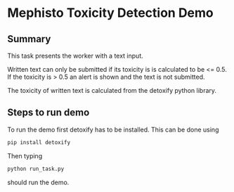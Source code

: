 <!---
  Copyright (c) Meta Platforms and its affiliates.
  This source code is licensed under the MIT license found in the
  LICENSE file in the root directory of this source tree.
-->

# Mephisto Toxicity Detection Demo
## Summary

This task presents the worker with a text input.

Written text can only be submitted if its toxicity is is calculated to be <= 0.5. If the toxicity is > 0.5 an alert is shown and the text is not submitted.

The toxicity of written text is calculated from the detoxify python library.

## Steps to run demo

To run the demo first detoxify has to be installed. This can be done using 

```bash
pip install detoxify
```

Then typing 
```bash
python run_task.py
``` 

should run the demo.
